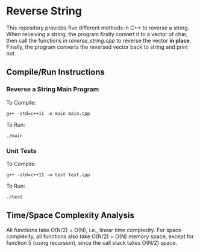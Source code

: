 # Reverse String
This repository provides five different methods in C++ to reverse a string.
When receiving a string, the program firstly convert it to a vector of char, then call the functions in _reverse_string.cpp_ to reverse the vector __in place__. Finally, the program converts the reversed vector back to string and print out.

## Compile/Run Instructions
### Reverse a String Main Program
To Compile:
```
g++ -std=c++11 -o main main.cpp
```
To Run:
```
./main
```

### Unit Tests
To Compile:
```
g++ -std=c++11 -o test test.cpp
```
To Run:
```
./test
```

## Time/Space Complexity Analysis
All functions take O(N/2) = O(N), i.e., linear time complexity. For space complexity, all functions also take O(N/2) = O(N) memory space, except for function 5 (using recursion), since the call stack takes O(N/2) space.
